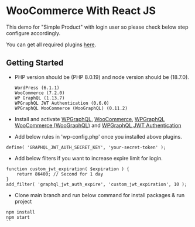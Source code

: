 # WooCommerce With React JS

This demo for "Simple Product" with login user so please check below step configure accordingly.

You can get all required plugins [here](https://github.com/Hiren1094/WordPress-CI-CD/tree/main/wordpress).

## Getting Started

* PHP version should be (PHP 8.0.19) and node version should be (18.7.0).
  
  ```
  WordPress (6.1.1)
  WooCommerce (7.2.0)
  WP GraphQL (1.13.7)
  WPGraphQL JWT Authentication (0.6.0)
  WPGraphQL WooCommerce (WooGraphQL) (0.11.2)

  ```

* Install and activate [WPGraphQL](https://wordpress.org/plugins/wp-graphql/), [WooCommerce](https://wordpress.org/plugins/woocommerce/), [WPGraphQL WooCommerce (WooGraphQL)](https://github.com/wp-graphql/wp-graphql-woocommerce) and [WPGraphQL JWT Authentication](https://github.com/wp-graphql/wp-graphql-jwt-authentication)

* Add below rules in 'wp-config.php' once you installed above plugins.

```
define( 'GRAPHQL_JWT_AUTH_SECRET_KEY', 'your-secret-token' );
```

* Add below filters if you want to increase expire limit for login. 

```
function custom_jwt_expiration( $expiration ) {
	return 86400; // Second for 1 day
}
add_filter( 'graphql_jwt_auth_expire', 'custom_jwt_expiration', 10 );
```

* Clone main branch and run below command for install packages & run project

```
npm install
npm start
``